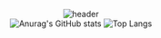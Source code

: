 <div align="center">

  ![header](https://capsule-render.vercel.app/api?type=Waving&color=gradient&height=200&section=header&text=Sujin%20Oh&fontSize=70)
  <br>
  ![Anurag's GitHub stats](https://github-readme-stats.vercel.app/api?username=osjkate&show_icons=true&theme=tokyonight)
  ![Top Langs](https://github-readme-stats.vercel.app/api/top-langs/?username=osjkate&layout=&theme=tokyonight)
  <br>
</div>
<!--
**osjkate/osjkate** is a ✨ _special_ ✨ repository because its `README.md` (this file) appears on your GitHub profile.

Here are some ideas to get you started:

- 🔭 I’m currently working on ...
- 🌱 I’m currently learning ...
- 👯 I’m looking to collaborate on ...
- 🤔 I’m looking for help with ...
- 💬 Ask me about ...
- 📫 How to reach me: ...
- 😄 Pronouns: ...
- ⚡ Fun fact: ...
-->
